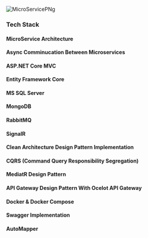 ![MicroServicePNg](https://user-images.githubusercontent.com/39930435/144060369-e91ebd26-ce93-4a72-adf7-e8d8a19f97a6.png)

### Tech Stack
#### MicroService Architecture
#### Async Comminucation Between Microservices
#### ASP.NET Core MVC
#### Entity Framework Core
#### MS SQL Server
#### MongoDB
#### RabbitMQ
#### SignalR 
#### Clean Architecture Design Pattern Implementation
#### CQRS (Command Query Responsibility Segregation)
#### MediatR Design Pattern
#### API Gateway Design Pattern With Ocelot API Gateway
#### Docker & Docker Compose
#### Swagger Implementation
#### AutoMapper
